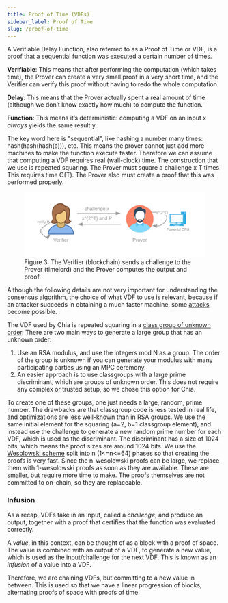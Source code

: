```yaml
---
title: Proof of Time (VDFs)
sidebar_label: Proof of Time
slug: /proof-of-time
---
```


A Verifiable Delay Function, also referred to as a Proof of Time or VDF, is a proof that a sequential function was executed a certain number of times.

**Verifiable**: This means that after performing the computation (which takes time), the Prover can create a very small proof in a very short time, and the Verifier can verify this proof without having to redo the whole computation.

**Delay**: This means that the Prover actually spent a real amount of time (although we don’t know exactly how much) to compute the function.

**Function**: This means it’s deterministic: computing a VDF on an input x _always_ yields the same result y.

The key word here is "sequential", like hashing a number many times: hash(hash(hash(a))), etc. This means the prover cannot just add more machines to make the function execute faster. Therefore we can assume that computing a VDF requires real (wall-clock) time. The construction that we use is repeated squaring. The Prover must square a challenge x T times. This requires time ϴ(T). The Prover also must create a proof that this was performed properly.

<figure>
<img src="/img/vdf.png" alt="drawing"/>
<figcaption>
Figure 3: The Verifier (blockchain) sends a challenge to the Prover (timelord) and the Prover computes the output and proof.
</figcaption>
</figure>

Although the following details are not very important for understanding the consensus algorithm, the choice of what VDF to use is relevant, because if an attacker succeeds in obtaining a much faster machine, some [attacks](/consensus-attacks) become possible.

The VDF used by Chia is repeated squaring in a [class group of unknown order](https://github.com/Chia-Network/vdf-competition/blob/main/classgroups.pdf). There are two main ways to generate a large group that has an unknown order:

1. Use an RSA modulus, and use the integers mod N as a group. The order of the group is unknown if you can generate your modulus with many participating parties using an MPC ceremony.
2. An easier approach is to use classgroups with a large prime discriminant, which are groups of unknown order. This does not require any complex or trusted setup, so we chose this option for Chia.

To create one of these groups, one just needs a large, random, prime number. The drawbacks are that classgroup code is less tested in real life, and optimizations are less well-known than in RSA groups. We use the same initial element for the squaring (a=2, b=1 classgroup element), and instead use the challenge to generate a new random prime number for each VDF, which is used as the discriminant. The discriminant has a size of 1024 bits, which means the proof sizes are around 1024 bits. We use the [Wesolowski scheme](https://eprint.iacr.org/2018/623) split into n (1<=n<=64) phases so that creating the proofs is very fast. Since the n-wesolowski proofs can be large, we replace them with 1-wesolowski proofs as soon as they are available. These are smaller, but require more time to make. The proofs themselves are not committed to on-chain, so they are replaceable.

### Infusion

As a recap, VDFs take in an input, called a _challenge_, and produce an output, together with a proof that certifies that the function was evaluated correctly.

A _value_, in this context, can be thought of as a block with a proof of space. The value is combined with an output of a VDF, to generate a new value, which is used as the input/challenge for the next VDF. This is known as an _infusion_ of a value into a VDF.

Therefore, we are chaining VDFs, but committing to a new value in between. This is used so that we have a linear progression of blocks, alternating proofs of space with proofs of time.
